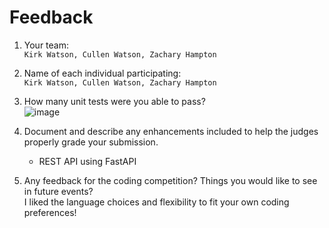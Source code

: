 # Feedback

1. Your team:  
`Kirk Watson, Cullen Watson, Zachary Hampton`
2. Name of each individual participating:  
`Kirk Watson, Cullen Watson, Zachary Hampton`
3. How many unit tests were you able to pass?   
![image](https://github.com/cullenwatson/2023-StateFarm-CodingCompetition/assets/78247585/eefead9a-85b2-4361-9f18-be730389f4cc)

5. Document and describe any enhancements included to help the judges properly grade your submission.
    - REST API using FastAPI

6. Any feedback for the coding competition? Things you would like to see in future events?  
I liked the language choices and flexibility to fit your own coding preferences!  